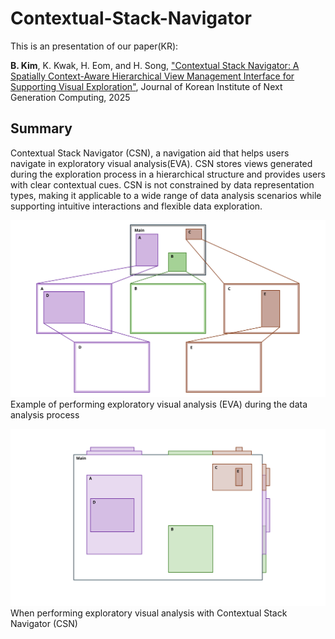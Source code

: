 # Contextual-Stack-Navigator

This is an presentation of our paper(KR): 

**B. Kim**, K. Kwak, H. Eom, and H. Song, ["Contextual Stack Navigator: A Spatially Context-Aware Hierarchical View Management Interface for Supporting Visual Exploration"](10.23019/kingpc.21.1.202502.007), Journal of Korean Institute of Next Generation Computing, 2025

## Summary
Contextual Stack Navigator (CSN), a navigation aid that helps users navigate in exploratory visual analysis(EVA). CSN stores views generated during the exploration process in a hierarchical structure and provides users with clear contextual cues. CSN is not constrained by data representation types, making it applicable to a wide range of data analysis scenarios while supporting intuitive interactions and flexible data exploration.

![Exploratory Analysis](CSN_Figure1.svg)
Example of performing exploratory visual analysis (EVA) during the data analysis process

![Exploratory Analysis on Contextual Stack Navigator](CSN_Figure2.svg)
When performing exploratory visual analysis with Contextual Stack Navigator (CSN)
